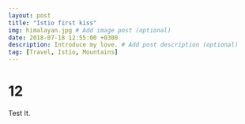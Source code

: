 ```yaml
---
layout: post
title: "Istio first kiss"
img: himalayan.jpg # Add image post (optional)
date: 2018-07-18 12:55:00 +0300
description: Introduce my love. # Add post description (optional)
tag: [Travel, Istio, Mountains]
---
```

# 12

Test It.